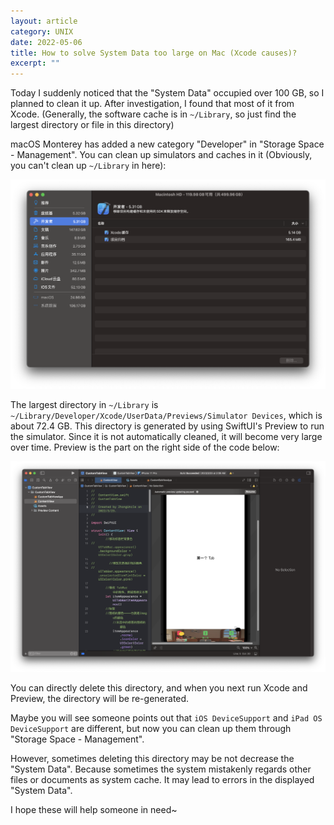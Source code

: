```yaml
---
layout: article
category: UNIX
date: 2022-05-06
title: How to solve System Data too large on Mac (Xcode causes)?
excerpt: ""
---
```

Today I suddenly noticed that the "System Data" occupied over 100 GB, so I planned to clean it up. After investigation, I found that most of it from Xcode. (Generally, the software cache is in `~/Library`, so just find the largest directory or file in this directory)

macOS Monterey has added a new category "Developer" in "Storage Space - Management". You can clean up simulators and caches in it (Obviously, you can't clean up `~/Library` in here):

<img alt="macOS Monterey has added a new category Developer in Storage Space - Management" src="/assets/images/9c675198bbf54fa5ba044dcb03215b26.png" style="box-shadow: 0px 0px 0px 0px">


The largest directory in `~/Library` is `~/Library/Developer/Xcode/UserData/Previews/Simulator Devices`, which is about 72.4 GB. This directory is generated by using SwiftUI's Preview to run the simulator. Since it is not automatically cleaned, it will become very large over time. Preview is the part on the right side of the code below:

<img alt="Preview is the part on the right side of the code" src="/assets/images/f324cd7df8124278a55d8329aa9d308f.png" style="box-shadow: 0px 0px 0px 0px">

You can directly delete this directory, and when you next run Xcode and Preview, the directory will be re-generated.

Maybe you will see someone points out that `iOS DeviceSupport` and `iPad OS DeviceSupport` are different, but now you can clean up them through "Storage Space - Management".

However, sometimes deleting this directory may be not decrease the "System Data". Because sometimes the system mistakenly regards other files or documents as system cache. It may lead to errors in the displayed "System Data".

I hope these will help someone in need~